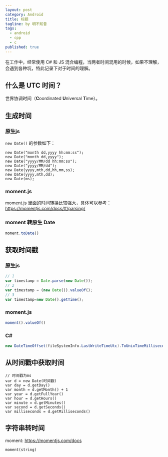 ```yaml
---
layout: post
category: Android
title: 标题
tagline: by 明不知昔
tags: 
  - android
  - cpp
  - c
published: true
---
```


在工作中，经常使用 C# 和 JS 混合编程，当两者时间混用的时候，如果不理解，会遇到各种坑，特此记录下对于时间的理解。

<!--more-->

## 什么是 UTC 时间？

世界协调时间（**C**oordinated **U**niversal **T**ime）。

## 生成时间

### 原生js

`new Date()` 的参数如下：

  ```
  new Date("month dd,yyyy hh:mm:ss");  
  new Date("month dd,yyyy");  
  new Date("yyyy/MM/dd hh:mm:ss");  
  new Date("yyyy/MM/dd");  
  new Date(yyyy,mth,dd,hh,mm,ss);  
  new Date(yyyy,mth,dd);  
  new Date(ms);
  ```

### moment.js

moment.js 里面的时间转换比较强大，具体可以参考：https://momentjs.com/docs/#/parsing/



### moment 转原生 Date

```javascript
moment.toDate()
```



## 获取时间戳

### 原生js

```javascript
// 1
var timestamp = Date.parse(new Date());
// 2
var timestamp = (new Date()).valueOf();
// 3
var timestamp=new Date().getTime();
```

### moment.js

```javascript
moment().valueOf()
```

### C#

``` C#
new DateTimeOffset(fileSystemInfo.LastWriteTimeUtc).ToUnixTimeMilliseconds();
```



## 从时间戳中获取时间

```
// 时间戳为ms
var d = new Date(时间戳)
var day = d.getDay()
var month = d.getMonth() + 1
var year = d.getFullYear()
var hour = d.getHours()
var minute = d.getMinutes()
var second = d.getSeconds()
var milliseconds = d.getMilliseconds()
```

## 字符串转时间

moment: https://momentjs.com/docs

```
moment(string)
```